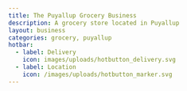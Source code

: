 ```yaml
---
title: The Puyallup Grocery Business
description: A grocery store located in Puyallup
layout: business
categories: grocery, puyallup
hotbar:
  - label: Delivery
    icon: images/uploads/hotbutton_delivery.svg
  - label: Location
    icon: /images/uploads/hotbutton_marker.svg
---
```

